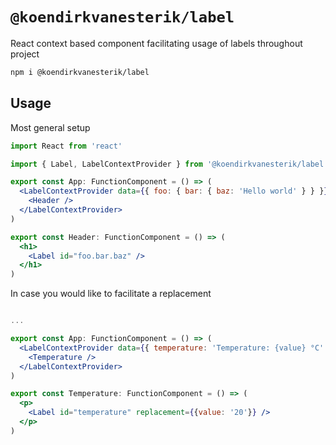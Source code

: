 # `@koendirkvanesterik/label`

React context based component facilitating usage of labels throughout project

```sh
npm i @koendirkvanesterik/label
```

## Usage

Most general setup

```jsx
import React from 'react'

import { Label, LabelContextProvider } from '@koendirkvanesterik/label'

export const App: FunctionComponent = () => (
  <LabelContextProvider data={{ foo: { bar: { baz: 'Hello world' } } }}>
    <Header />
  </LabelContextProvider>
)

export const Header: FunctionComponent = () => (
  <h1>
    <Label id="foo.bar.baz" />
  </h1>
)
```

In case you would like to facilitate a replacement

```jsx

...

export const App: FunctionComponent = () => (
  <LabelContextProvider data={{ temperature: 'Temperature: {value} °C' }}>
    <Temperature />
  </LabelContextProvider>
)

export const Temperature: FunctionComponent = () => (
  <p>
    <Label id="temperature" replacement={{value: '20'}} />
  </p>
)
```
